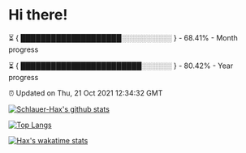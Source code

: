 # Hi there!

⏳ { ████████████████████░░░░░░░░░░ } - 68.41% - Month progress

⏳ { ████████████████████████░░░░░░ } - 80.42% - Year progress

⏰ Updated on Thu, 21 Oct 2021 12:34:32 GMT


[![Schlauer-Hax's github stats](https://github-readme-stats.vercel.app/api?username=Schlauer-Hax&show_icons=true&theme=dark&count_private=true)](https://github.com/Schlauer-Hax)


[![Top Langs](https://github-readme-stats.vercel.app/api/top-langs/?username=Schlauer-Hax&layout=compact&theme=dark)](https://github.com/Schlauer-Hax?tab=repositories)


[![Hax's wakatime stats](https://github-readme-stats.vercel.app/api/wakatime?username=Hax&theme=dark)](https://wakatime.com/@Hax)

